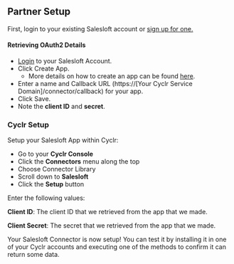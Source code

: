 
## Partner Setup

First, login to your existing Salesloft account or [sign up for one.](https://integrations.salesloft.com/register/)

#### Retrieving OAuth2 Details

*   [Login](https://accounts.salesloft.com/sign_in) to your Salesloft Account.
*   Click Create App.
    *   More details on how to create an app can be found [here](https://developers.salesloft.com/api.html#!/Topic/oauth).
*   Enter a name and Callback URL (https://[Your Cyclr Service Domain]/connector/callback) for your app.
*   Click Save.
*   Note the **client ID** and **secret**.

### Cyclr Setup

Setup your Salesloft App within Cyclr:

*   Go to your **Cyclr Console**
*   Click the **Connectors** menu along the top
*   Choose Connector Library
*   Scroll down to **Salesloft**
*   Click the **Setup** button

Enter the following values:

**Client ID**:  The client ID that we retrieved from the app that we made.

**Client Secret**:  The secret that we retrieved from the app that we made.


Your Salesloft Connector is now setup! You can test it by installing it in one of your Cyclr accounts and executing one of the methods to confirm it can return some data.
